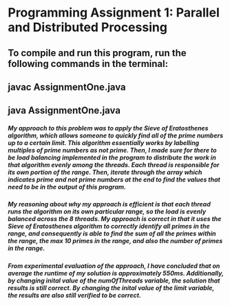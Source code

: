 # Programming Assignment 1: Parallel and Distributed Processing 

## To compile and run this program, run the following commands in the terminal:
## javac AssignmentOne.java
## java AssignmentOne.java


##### My approach to this problem was to apply the Sieve of Eratosthenes algorithm, which allows someone to quickly find all of the prime numbers up to a certain limit. This algorithm essentially works by labelling multiples of prime numbers as not prime. Then, I made sure for there to be load balancing implemented in the program to distribute the work in that algorithm evenly among the threads. Each thread is responsible for its own portion of the range. Then, iterate through the array which indicates prime and not prime numbers at the end to find the values that need to be in the output of this program.

##### My reasoning about why my approach is efficient is that each thread runs the algorithm on its own particular range, so the load is evenly balanced across the 8 threads. My approach is correct in that it uses the Sieve of Eratosthenes algorithm to correctly identify all primes in the range, and consequently is able to find the sum of all the primes within the range, the max 10 primes in the range, and also the number of primes in the range.

##### From experimental evaluation of the approach, I have concluded that on average the runtime of my solution is approximately 550ms. Additionally, by changing inital value of the numOfThreads variable, the solution that results is still correct. By changing the inital value of the limit variable, the results are also still verified to be correct.



